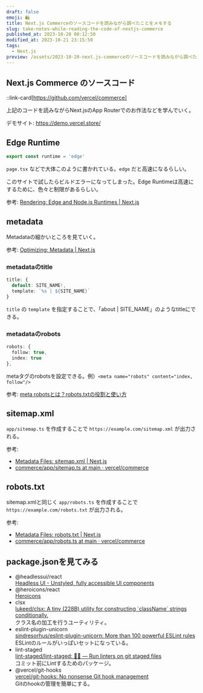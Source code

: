 ```yaml
---
draft: false
emoji: 🛍️
title: Next.js Commerceのソースコードを読みながら調べたことをメモする
slug: take-notes-while-reading-the-code-of-nextjs-commerce
published_at: 2023-10-20 00:12:50
modified_at: 2023-10-21 23:15:50
tags:
  - Next.js
preview: /assets/2023-10-20-next.js-commerceのソースコードを読みながら調べたことをメモする.webp
---
```


## Next.js Commerce のソースコード

::link-card[https://github.com/vercel/commerce]

上記のコードを読みながらNext.jsのApp Routerでのお作法などを学んでいく。

デモサイト: https://demo.vercel.store/

## Edge Runtime

```typescript
export const runtime = 'edge'
```

`page.tsx` などで大体このように書かれている。`edge` だと高速になるらしい。

このサイトで試したらビルドエラーになってしまった。Edge Runtimeは高速にするために、色々と制限があるらしい。

参考: [Rendering: Edge and Node.js Runtimes | Next.js](https://nextjs.org/docs/app/building-your-application/rendering/edge-and-nodejs-runtimes)

## metadata

Metadataの細かいところを見ていく。

参考: [Optimizing: Metadata | Next.js](https://nextjs.org/docs/app/building-your-application/optimizing/metadata)

### metadataのtitle

```typescript
title: {
  default: SITE_NAME!,
  template: `%s | ${SITE_NAME}`
}
```

`title` の `template` を指定することで、「about | SITE_NAME」のようなtitleにできる。

### metadataのrobots

```typescript
robots: {
  follow: true,
  index: true
},
```

metaタグのrobotsを設定できる。例）`<meta name="robots" content="index, follow"/>`

参考: [meta robotsとは？robots.txtの役割と使い方](https://www.seohacks.net/blog/3482/)

## sitemap.xml

`app/sitemap.ts` を作成することで `https://example.com/sitemap.xml` が出力される。

参考:

- [Metadata Files: sitemap.xml | Next.js](https://nextjs.org/docs/app/api-reference/file-conventions/metadata/sitemap)
- [commerce/app/sitemap.ts at main · vercel/commerce](https://github.com/vercel/commerce/blob/main/app/sitemap.ts)

## robots.txt

sitemap.xmlと同じく `app/robots.ts` を作成することで `https://example.com/robots.txt` が出力される。

参考:

- [Metadata Files: robots.txt | Next.js](https://nextjs.org/docs/app/api-reference/file-conventions/metadata/robots)
- [commerce/app/robots.ts at main · vercel/commerce](https://github.com/vercel/commerce/blob/main/app/robots.ts)

## package.jsonを見てみる

- @headlessui/react  
  [Headless UI - Unstyled, fully accessible UI components](https://headlessui.com/)  
- @heroicons/react  
  [Heroicons](https://heroicons.com/)  
- clsx  
  [lukeed/clsx: A tiny (228B) utility for constructing \`className\` strings conditionally.](https://github.com/lukeed/clsx)  
  クラス名の加工を行うユーティリティ。
- eslint-plugin-unicorn  
  [sindresorhus/eslint-plugin-unicorn: More than 100 powerful ESLint rules](https://github.com/sindresorhus/eslint-plugin-unicorn)  
  ESLintのルールがいっぱいセットになっている。
- lint-staged  
  [lint-staged/lint-staged: 🚫💩 — Run linters on git staged files](https://github.com/lint-staged/lint-staged)  
  コミット前にLintするためのパッケージ。
- @vercel/git-hooks  
  [vercel/git-hooks: No nonsense Git hook management](https://github.com/vercel/git-hooks)  
  Gitのhookの管理を簡単にする。
